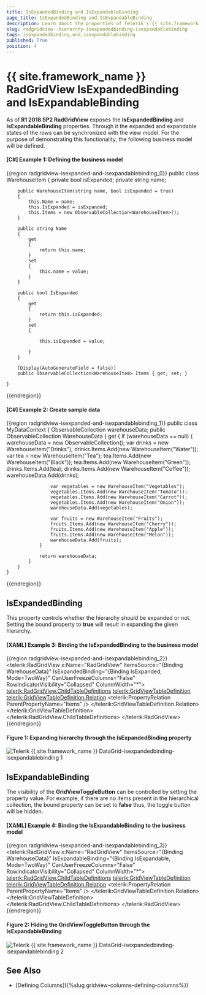 ```yaml
---
title: IsExpandedBinding and IsExpandableBinding
page_title: IsExpandedBinding and IsExpandableBinding
description: Learn about the properties of Telerik's {{ site.framework_name }} DataGrid that you can use to synchronize the expanded and expandable states of the rows with the view model.
slug: radgridview--hierarchy-isexpandedbinding-isexpandablebinding
tags: isexpandedbinding,and,isexpandablebinding
published: True
position: 4
---
```


# {{ site.framework_name }} RadGridView IsExpandedBinding and IsExpandableBinding

As of __R1 2018 SP2 RadGridView__ exposes the __IsExpandedBinding__ and __IsExpandableBinding__ properties. Through it the expanded and expandable states of the rows can be synchronized with the view model. For the purpose of demonstrating this functionality, the following business model will be defined.


#### __[C#] Example 1: Defining the business model__
{{region radgridview-isexpanded-and-isexpandablebinding_0}}
    public class WarehouseItem 
    {
        private bool isExpanded;
        private string name;

        public WarehouseItem(string name, bool isExpanded = true)
        {
            this.Name = name;
            this.IsExpanded = isExpanded;
            this.Items = new ObservableCollection<WarehouseItem>();
        }

        public string Name
        {
            get
            {
                return this.name;
            }
            set
            {
                this.name = value;
            }
        }

        public bool IsExpanded
        {
            get
            {
                return this.isExpanded;
            }
            set
            {

                this.isExpanded = value;

            }
        }

		[Display(AutoGenerateField = false)]
        public ObservableCollection<WarehouseItem> Items { get; set; }

    }
{{endregion}}

#### __[C#] Example 2: Create sample data__
{{region radgridview-isexpanded-and-isexpandablebinding_1}}
	public class MyDataContext
    {
        ObservableCollection<WarehouseItem> warehouseData;
        public ObservableCollection<WarehouseItem> WarehouseData
        {
            get
            {
                if (warehouseData == null)
                {
                    warehouseData = new ObservableCollection<WarehouseItem>();
                    var drinks = new WarehouseItem("Drinks");
                    drinks.Items.Add(new WarehouseItem("Water"));
                    var tea = new WarehouseItem("Tea");
                    tea.Items.Add(new WarehouseItem("Black"));
                    tea.Items.Add(new WarehouseItem("Green"));
                    drinks.Items.Add(tea);
                    drinks.Items.Add(new WarehouseItem("Coffee"));
                    warehouseData.Add(drinks);

                    var vegetables = new WarehouseItem("Vegetables");
                    vegetables.Items.Add(new WarehouseItem("Tomato"));
                    vegetables.Items.Add(new WarehouseItem("Carrot"));
                    vegetables.Items.Add(new WarehouseItem("Onion"));
                    warehouseData.Add(vegetables);

                    var fruits = new WarehouseItem("Fruits");
                    fruits.Items.Add(new WarehouseItem("Cherry"));
                    fruits.Items.Add(new WarehouseItem("Apple"));
                    fruits.Items.Add(new WarehouseItem("Melon"));
                    warehouseData.Add(fruits);
                }

                return warehouseData;
            }
        }
    }
{{endregion}}

## IsExpandedBinding

This property controls whether the hierarchy should be expanded or not. Setting the bound property to __true__ will result in expanding the given hierarchy.

#### [XAML] Example 3: Binding the IsExpandedBinding to the business model
{{region radgridview-isexpanded-and-isexpandablebinding_2}}
	<telerik:RadGridView x:Name="RadGridView"
								 ItemsSource="{Binding WarehouseData}"
                                 IsExpandedBinding="{Binding IsExpanded, Mode=TwoWay}"
								 CanUserFreezeColumns="False"
								 RowIndicatorVisibility="Collapsed"
								 ColumnWidth="\*">
            <telerik:RadGridView.ChildTableDefinitions>
                <telerik:GridViewTableDefinition>
                    <telerik:GridViewTableDefinition.Relation>
                        <telerik:PropertyRelation ParentPropertyName="Items" />
                    </telerik:GridViewTableDefinition.Relation>
                </telerik:GridViewTableDefinition>
            </telerik:RadGridView.ChildTableDefinitions>
        </telerik:RadGridView>
{{endregion}}

#### Figure 1: Expanding hierarchy through the IsExpandedBinding property
![Telerik {{ site.framework_name }} DataGrid-isexpandedbinding-isexpandablebinding 1](images/radgridview-isexpandedbinding-isexpandablebinding_1.png)

## IsExpandableBinding

The visibility of the __GridViewToggleButton__ can be controlled by setting the property value. For example, if there are no items present in the hierarchical collection, the bound property can be set to __false__ thus, the toggle button will be hidden.

#### [XAML] Example 4: Binding the IsExpandableBinding to the business model
{{region radgridview-isexpanded-and-isexpandablebinding_3}}
	<telerik:RadGridView x:Name="RadGridView"
								 ItemsSource="{Binding WarehouseData}"
                                 IsExpandableBinding="{Binding IsExpandable, Mode=TwoWay}"
								 CanUserFreezeColumns="False"
								 RowIndicatorVisibility="Collapsed"
								 ColumnWidth="\*">
            <telerik:RadGridView.ChildTableDefinitions>
                <telerik:GridViewTableDefinition>
                    <telerik:GridViewTableDefinition.Relation>
                        <telerik:PropertyRelation ParentPropertyName="Items" />
                    </telerik:GridViewTableDefinition.Relation>
                </telerik:GridViewTableDefinition>
            </telerik:RadGridView.ChildTableDefinitions>
        </telerik:RadGridView>
{{endregion}}

#### Figure 2: Hiding the GridViewToggleButton through the IsExpandableBinding
![Telerik {{ site.framework_name }} DataGrid-isexpandedbinding-isexpandablebinding 2](images/radgridview-isexpandedbinding-isexpandablebinding_2.png)

## See Also

* [Defining Columns]({%slug gridview-columns-defining-columns%})
